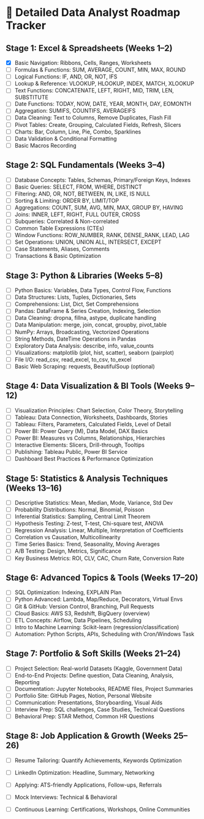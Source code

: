 # 📍 Detailed Data Analyst Roadmap Tracker

## Stage 1: Excel & Spreadsheets (Weeks 1–2)
- [x] Basic Navigation: Ribbons, Cells, Ranges, Worksheets
- [ ] Formulas & Functions: SUM, AVERAGE, COUNT, MIN, MAX, ROUND
- [ ] Logical Functions: IF, AND, OR, NOT, IFS
- [ ] Lookup & Reference: VLOOKUP, HLOOKUP, INDEX, MATCH, XLOOKUP
- [ ] Text Functions: CONCATENATE, LEFT, RIGHT, MID, TRIM, LEN, SUBSTITUTE
- [ ] Date Functions: TODAY, NOW, DATE, YEAR, MONTH, DAY, EOMONTH
- [ ] Aggregation: SUMIFS, COUNTIFS, AVERAGEIFS
- [ ] Data Cleaning: Text to Columns, Remove Duplicates, Flash Fill
- [ ] Pivot Tables: Create, Grouping, Calculated Fields, Refresh, Slicers
- [ ] Charts: Bar, Column, Line, Pie, Combo, Sparklines
- [ ] Data Validation & Conditional Formatting
- [ ] Basic Macros Recording

## Stage 2: SQL Fundamentals (Weeks 3–4)
- [ ] Database Concepts: Tables, Schemas, Primary/Foreign Keys, Indexes
- [ ] Basic Queries: SELECT, FROM, WHERE, DISTINCT
- [ ] Filtering: AND, OR, NOT, BETWEEN, IN, LIKE, IS NULL
- [ ] Sorting & Limiting: ORDER BY, LIMIT/TOP
- [ ] Aggregations: COUNT, SUM, AVG, MIN, MAX, GROUP BY, HAVING
- [ ] Joins: INNER, LEFT, RIGHT, FULL OUTER, CROSS
- [ ] Subqueries: Correlated & Non-correlated
- [ ] Common Table Expressions (CTEs)
- [ ] Window Functions: ROW_NUMBER, RANK, DENSE_RANK, LEAD, LAG
- [ ] Set Operations: UNION, UNION ALL, INTERSECT, EXCEPT
- [ ] Case Statements, Aliases, Comments
- [ ] Transactions & Basic Optimization

## Stage 3: Python & Libraries (Weeks 5–8)
- [ ] Python Basics: Variables, Data Types, Control Flow, Functions
- [ ] Data Structures: Lists, Tuples, Dictionaries, Sets
- [ ] Comprehensions: List, Dict, Set Comprehensions
- [ ] Pandas: DataFrame & Series Creation, Indexing, Selection
- [ ] Data Cleaning: dropna, fillna, astype, duplicate handling
- [ ] Data Manipulation: merge, join, concat, groupby, pivot_table
- [ ] NumPy: Arrays, Broadcasting, Vectorized Operations
- [ ] String Methods, DateTime Operations in Pandas
- [ ] Exploratory Data Analysis: describe, info, value_counts
- [ ] Visualizations: matplotlib (plot, hist, scatter), seaborn (pairplot)
- [ ] File I/O: read_csv, read_excel, to_csv, to_excel
- [ ] Basic Web Scraping: requests, BeautifulSoup (optional)

## Stage 4: Data Visualization & BI Tools (Weeks 9–12)
- [ ] Visualization Principles: Chart Selection, Color Theory, Storytelling
- [ ] Tableau: Data Connection, Worksheets, Dashboards, Stories
- [ ] Tableau: Filters, Parameters, Calculated Fields, Level of Detail
- [ ] Power BI: Power Query (M), Data Model, DAX Basics
- [ ] Power BI: Measures vs Columns, Relationships, Hierarchies
- [ ] Interactive Elements: Slicers, Drill-through, Tooltips
- [ ] Publishing: Tableau Public, Power BI Service
- [ ] Dashboard Best Practices & Performance Optimization

## Stage 5: Statistics & Analysis Techniques (Weeks 13–16)
- [ ] Descriptive Statistics: Mean, Median, Mode, Variance, Std Dev
- [ ] Probability Distributions: Normal, Binomial, Poisson
- [ ] Inferential Statistics: Sampling, Central Limit Theorem
- [ ] Hypothesis Testing: Z-test, T-test, Chi-square test, ANOVA
- [ ] Regression Analysis: Linear, Multiple, Interpretation of Coefficients
- [ ] Correlation vs Causation, Multicollinearity
- [ ] Time Series Basics: Trend, Seasonality, Moving Averages
- [ ] A/B Testing: Design, Metrics, Significance
- [ ] Key Business Metrics: ROI, CLV, CAC, Churn Rate, Conversion Rate

## Stage 6: Advanced Topics & Tools (Weeks 17–20)
- [ ] SQL Optimization: Indexing, EXPLAIN Plan
- [ ] Python Advanced: Lambda, Map/Reduce, Decorators, Virtual Envs
- [ ] Git & GitHub: Version Control, Branching, Pull Requests
- [ ] Cloud Basics: AWS S3, Redshift, BigQuery (overview)
- [ ] ETL Concepts: Airflow, Data Pipelines, Scheduling
- [ ] Intro to Machine Learning: Scikit-learn (regression/classification)
- [ ] Automation: Python Scripts, APIs, Scheduling with Cron/Windows Task

## Stage 7: Portfolio & Soft Skills (Weeks 21–24)
- [ ] Project Selection: Real-world Datasets (Kaggle, Government Data)
- [ ] End-to-End Projects: Define question, Data Cleaning, Analysis, Reporting
- [ ] Documentation: Jupyter Notebooks, README files, Project Summaries
- [ ] Portfolio Site: GitHub Pages, Notion, Personal Website
- [ ] Communication: Presentations, Storyboarding, Visual Aids
- [ ] Interview Prep: SQL challenges, Case Studies, Technical Questions
- [ ] Behavioral Prep: STAR Method, Common HR Questions

## Stage 8: Job Application & Growth (Weeks 25–26)
- [ ] Resume Tailoring: Quantify Achievements, Keywords Optimization
- [ ] LinkedIn Optimization: Headline, Summary, Networking
- [ ] Applying: ATS-friendly Applications, Follow-ups, Referrals
- [ ] Mock Interviews: Technical & Behavioral
- [ ] Continuous Learning: Certifications, Workshops, Online Communities

